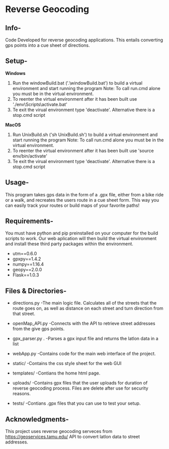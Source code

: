 # Reverse Geocoding 

## Info-
Code Developed for reverse geocoding applications. This entails converting gps points into a cue sheet of directions. 

## Setup-
**Windows**
1. Run the windowBuild.bat ('.\windowBuild.bat') to build a virtual environment and start running the program
Note: To call run.cmd alone you must be in the virtual environment. 
2. To reenter the virtual environment after it has been built use './env\Scripts\activate.bat'
3. Te exit the virual environment type 'deactivate'. Alternative there is a stop.cmd script

**MacOS**
1. Run UnixBuild.sh ('sh UnixBuild.sh') to build a virtual environment and start running the program
Note: To call run.cmd alone you must be in the virtual environment. 
2. To reenter the virtual environment after it has been built use 'source env/bin/activate'
3. Te exit the virual environment type 'deactivate'. Alternative there is a stop.cmd script

## Usage- 
This program takes gps data in the form of a .gpx file, either from a bike ride or a walk, and recreates the users route in a cue sheet form. This way you can easily track your routes or build maps of your favorite paths!

## Requirements-
You must have python and pip preinstalled on your computer for the build scripts to work. Our web aplication will then build the virtual environment and install these third party packages within the environment. 
- utm==0.6.0
- gpxpy==1.4.2
- numpy==1.16.4
- geopy==2.0.0
- Flask==1.0.3


## Files & Directories-
* directions.py
-The main logic file. Calculates all of the streets that the route goes on, as well as distance on each street and turn direction from that street. 

* openMap_API.py
-Connects with the API to retrieve street addresses from the give gps points.

* gpx_parser.py .
-Parses a gpx input file and returns the latlon data in a list

* webApp.py
-Contains code for the main web interface of the project.

* static/
-Contains the css style sheet for the web GUI

* templates/
-Contians the home html page.

* uploads/
-Contains gpx files that the user uploads for duration of reverse geocoding process. Files are delete after use for security reasons. 

* tests/
-Contians .gpx files that you can use to test your setup.

## Acknowledgments-
This project uses reverse geocoding serveces from https://geoservices.tamu.edu/ API to convert latlon data to street addresses. 
